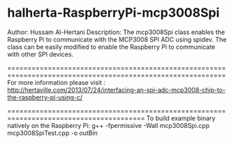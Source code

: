 halherta-RaspberryPi-mcp3008Spi
===========================================================================================================
Author: Hussam Al-Hertani
Description: The mcp3008Spi class enables the Raspberry Pi to communicate with the MCP3008 SPI ADC using spidev. The class can be easily modified to enable the Raspberry Pi to communicate with other SPI devices.

============================================================================================================
For more information please visit : http://hertaville.com/2013/07/24/interfacing-an-spi-adc-mcp3008-chip-to-the-raspberry-pi-using-c/

========================================================================================
To build example binary natively on the Raspberry Pi:
g++ -fpermissive -Wall mcp3008Spi.cpp mcp3008SpiTest.cpp -o outBin

